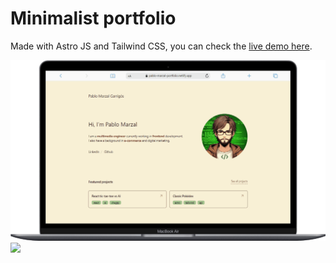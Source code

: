 # Minimalist portfolio

Made with Astro JS and Tailwind CSS, you can check the [live demo here](https://pablo-marzal-portfolio.netlify.app/).

![screen-macbookair](/public/readme/screen-macbookair.gif)
<img src="/public/readme/screen-iphone.gif" height="600">
